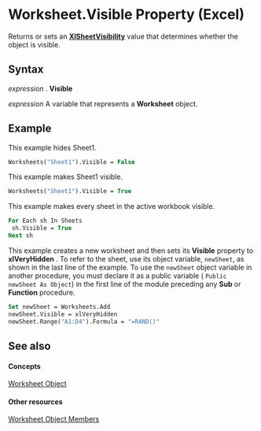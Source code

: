 
# Worksheet.Visible Property (Excel)

Returns or sets an  **[XlSheetVisibility](615955a4-2ab9-b95f-de7c-6fb3e59d25bf.md)** value that determines whether the object is visible.


## Syntax

 _expression_ . **Visible**

 _expression_ A variable that represents a **Worksheet** object.


## Example

This example hides Sheet1.


```vb
Worksheets("Sheet1").Visible = False
```

This example makes Sheet1 visible.




```vb
Worksheets("Sheet1").Visible = True
```

This example makes every sheet in the active workbook visible.




```vb
For Each sh In Sheets 
 sh.Visible = True 
Next sh
```

This example creates a new worksheet and then sets its  **Visible** property to **xlVeryHidden** . To refer to the sheet, use its object variable, `newSheet`, as shown in the last line of the example. To use the  `newSheet` object variable in another procedure, you must declare it as a public variable ( `Public newSheet As Object`) in the first line of the module preceding any  **Sub** or **Function** procedure.




```vb
Set newSheet = Worksheets.Add 
newSheet.Visible = xlVeryHidden 
newSheet.Range("A1:D4").Formula = "=RAND()"
```


## See also


#### Concepts


[Worksheet Object](182b705e-854a-81cc-a4b0-59b942de55ae.md)
#### Other resources


[Worksheet Object Members](f8c1afea-1a1c-f5e4-37e3-52c434c8c157.md)
